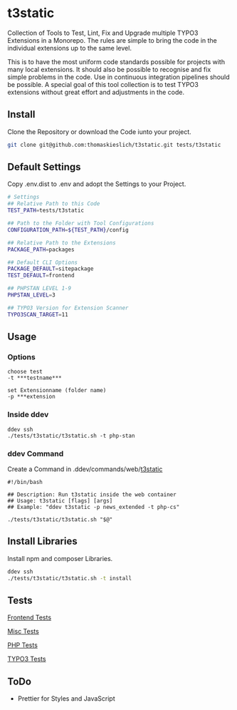 # t3static
Collection of Tools to Test, Lint, Fix and Upgrade multiple TYPO3 Extensions in a Monorepo. The rules are simple to bring the code in the individual extensions up to the same level.

This is to have the most uniform code standards possible for projects with many local extensions. It should also be possible to recognise and fix simple problems in the code. Use in continuous integration pipelines should be possible.
A special goal of this tool collection is to test TYPO3 extensions without great effort and adjustments in the code.

## Install

Clone the Repository or download the Code iunto your project.

```bash
git clone git@github.com:thomaskieslich/t3static.git tests/t3static
```

## Default Settings
Copy .env.dist to .env and adopt the Settings to your Project.

```bash
# Settings
## Relative Path to this Code
TEST_PATH=tests/t3static

## Path to the Folder with Tool Configurations
CONFIGURATION_PATH=${TEST_PATH}/config

## Relative Path to the Extensions
PACKAGE_PATH=packages

## Default CLI Options
PACKAGE_DEFAULT=sitepackage
TEST_DEFAULT=frontend

## PHPSTAN LEVEL 1-9
PHPSTAN_LEVEL=3

## TYPO3 Version for Extension Scanner
TYPO3SCAN_TARGET=11
```

## Usage
### Options
```
choose test
-t ***testname***

set Extensionname (folder name)
-p ***extension
```

### Inside ddev
```
ddev ssh
./tests/t3static/t3static.sh -t php-stan
```

### ddev Command
Create a Command in .ddev/commands/web/[t3static](doc/t3static)
```
#!/bin/bash

## Description: Run t3static inside the web container
## Usage: t3static [flags] [args]
## Example: "ddev t3static -p news_extended -t php-cs"

./tests/t3static/t3static.sh "$@"
```

## Install Libraries
Install npm and composer Libraries.

```bash
ddev ssh
./tests/t3static/t3static.sh -t install
```

## Tests
[Frontend Tests](doc/tests-frontend.md)

[Misc Tests](doc/tests-misc.md)

[PHP Tests](doc/tests-php.md)

[TYPO3 Tests](doc/tests-typo3.md)

## ToDo
- Prettier for Styles and JavaScript
